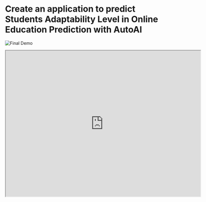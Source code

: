 # Create an application to predict Students Adaptability Level in Online Education Prediction with AutoAI

![Final Demo](https:/)

<iframe src="https://drive.google.com/file/d/1uXmokGqnZxxsFk6rIlv8ZRBMHbNPdWvd/preview" width="640" height="480"></iframe>

